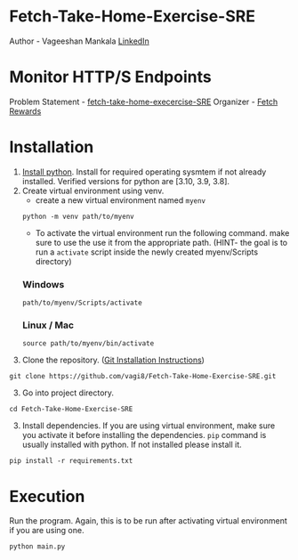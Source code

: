 # Fetch-Take-Home-Exercise-SRE
Author  -  Vageeshan Mankala
[LinkedIn](https://www.linkedin.com/in/vageeshan-mankala-4b8128126/)

# Monitor HTTP/S Endpoints
Problem Statement - [fetch-take-home-execercise-SRE](https://fetch-hiring.s3.us-east-1.amazonaws.com/site-reliability-engineer/health-check.pdf)
Organizer - [Fetch Rewards](https://fetch.com/)

# Installation
1. [Install python](https://www.python.org/downloads/). 
    Install for required operating sysmtem if not already installed. Verified versions for python are [3.10, 3.9, 3.8].
2. Create virtual environment using venv.
    - create a new virtual environment named `myenv`
    ```
    python -m venv path/to/myenv
    ```
    - To activate the virtual environment run the following command. make sure to use the use it from the appropriate path. (HINT- the goal is to run a `activate` script inside the newly created myenv/Scripts directory) 
    ### Windows
    ```
    path/to/myenv/Scripts/activate
    ```
    ### Linux / Mac
    ```
    source path/to/myenv/bin/activate
    ```
3. Clone the repository. ([Git Installation Instructions](https://git-scm.com/book/en/v2/Getting-Started-Installing-Git))
```
git clone https://github.com/vagi8/Fetch-Take-Home-Exercise-SRE.git
```
3. Go into project directory.
```
cd Fetch-Take-Home-Exercise-SRE
```
3. Install dependencies. If you are using virtual environment, make sure you activate it before installing the dependencies. `pip` command is usually installed with python. If not installed please install it.
```
pip install -r requirements.txt
```

# Execution
Run the program. Again, this is to be run after activating virtual environment if you are using one. 
```
python main.py
```
